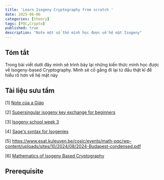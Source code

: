 ```yaml
---
title: 'Learn Isogeny Cryptography from scratch '
date: 2025-06-06
categories: [theory]
tags: [PQC,Crypto]     
published: true
description: "Note một số thứ mình học được về hệ mật Isogeny"
---
```


## Tóm tắt

Trong bài viết dưới đây mình sẽ trình bày lại những kiến thức mình học được về Isogeny-based Cryptography. Mình sẽ cố gắng đi lại từ đầu thật kĩ để hiểu rõ hơn về hệ mật này 



## Tài liệu sưu tầm

[1] [Note của a Giáp](https://giapppp.notion.site/Isogeny-based-cryptography-aec3e90af4d14ca1a3db8be7ffd0794a)

[2] [Supersingular isogeny key exchange for beginners](https://eprint.iacr.org/2019/1321.pdf)

[3] [Isogeny school week 3](https://www.hyperelliptic.org/tanja/teaching/isogeny-school21/)

[4] [Sage's syntax for Isogenies](https://doc.sagemath.org/html/en/reference/arithmetic_curves/sage/schemes/elliptic_curves/ell_curve_isogeny.html)

[5] https://www.esat.kuleuven.be/cosic/events/math-pqc/wp-content/uploads/sites/10/2024/08/2024-Budapest-condensed.pdf

[6] [Mathematics of Isogeny Based Cryptography](https://arxiv.org/pdf/1711.04062)

## Prerequisite


